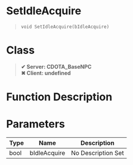 # SetIdleAcquire
> `void SetIdleAcquire(bIdleAcquire)`
# Class
> __✔ Server: CDOTA_BaseNPC__  
> __✖ Client: undefined__  
# Function Description

# Parameters
Type|Name|Description
--|--|--
bool|bIdleAcquire|No Description Set
